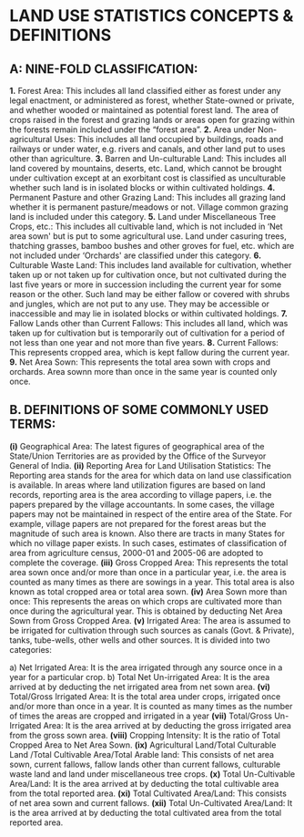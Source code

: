 # **LAND USE STATISTICS CONCEPTS & DEFINITIONS**

## A: NINE-FOLD CLASSIFICATION:

**1.** Forest Area: This includes all land classified either as forest under any legal enactment, or administered as forest, whether State-owned or private, and whether wooded or maintained as potential forest land. The area of crops raised in the forest and grazing lands or areas open for grazing within the forests remain included under the “forest area”.
**2.** Area under Non-agricultural Uses: This includes all land occupied by buildings, roads and railways or under water, e.g. rivers and canals, and other land put to uses other than agriculture.
**3.** Barren and Un-culturable Land: This includes all land covered by mountains, deserts, etc. Land, which cannot be brought under cultivation except at an exorbitant cost is classified as unculturable whether such land is in isolated blocks or within cultivated holdings.
**4.** Permanent Pasture and other Grazing Land: This includes all grazing land whether it is permanent pasture/meadows or not. Village common grazing land is included
under this category.
**5.** Land under Miscellaneous Tree Crops, etc.: This includes all cultivable land, which is not included in ‘Net area sown' but is put to some agricultural use. Land under casuring trees, thatching grasses, bamboo bushes and other groves for fuel, etc. which are not included under ‘Orchards' are classified under this category.
**6.** Culturable Waste Land: This includes land available for cultivation, whether taken up or not taken up for cultivation once, but not cultivated during the last five years or more in succession including the current year for some reason or the other. Such land may be either fallow or covered with shrubs and jungles, which are not put to any use. They may be accessible or inaccessible and may lie in isolated blocks or within cultivated holdings.
**7.** Fallow Lands other than Current Fallows: This includes all land, which was taken up for cultivation but is temporarily out of cultivation for a period of not less than one year and not more than five years.
**8.** Current Fallows: This represents cropped area, which is kept fallow during the current year.
**9.** Net Area Sown: This represents the total area sown with crops and orchards. Area sownn more than once in the same year is counted only once.

## B. DEFINITIONS OF SOME COMMONLY USED TERMS:

**(i)** Geographical Area: The latest figures of geographical area of the State/Union Territories are as provided by the Office of the Surveyor General of India.
**(ii)** Reporting Area for Land Utilisation Statistics: The Reporting area stands for the area for which data on land use classification is available. In areas where land utilization figures are based on land records, reporting area is the area according to village papers, i.e. the papers prepared by the village accountants. In some cases, the village papers may not be maintained in respect of the entire area of the State. For example, village papers are not prepared for the forest areas but the magnitude of such area is known. Also there are tracts in many States for which no village paper exists. In such cases, estimates of classification of area from agriculture census, 2000-01 and 2005-06 are adopted to complete the coverage.
**(iii)** Gross Cropped Area: This represents the total area sown once and/or more than once in a particular year, i.e. the area is counted as many times as there are sowings in a year. This total area is also known as total cropped area or total area sown.
**(iv)** Area Sown more than once: This represents the areas on which crops are cultivated more than once during the agricultural year. This is obtained by deducting Net Area Sown from Gross Cropped Area.
**(v)** Irrigated Area: The area is assumed to be irrigated for cultivation through such sources as canals (Govt. & Private), tanks, tube-wells, other wells and other sources. It is divided into two categories:

a) Net Irrigated Area: It is the area irrigated through any source once in a year for a particular crop.
b) Total Net Un-irrigated Area: It is the area arrived at by deducting the net irrigated area from net sown area.
**(vi)** Total/Gross Irrigated Area: It is the total area under crops, irrigated once and/or more than once in a year. It is counted as many times as the number of times the areas are cropped and irrigated in a year
**(vii)** Total/Gross Un-Irrigated Area: It is the area arrived at by deducting the gross irrigated area from the gross sown area.
**(viii)** Cropping Intensity: It is the ratio of Total Cropped Area to Net Area Sown.
**(ix)** Agricultural Land/Total Culturable Land /Total Cultivable Area/Total Arable land: This consists of net area sown, current fallows, fallow lands other than current fallows, culturable waste land and land under miscellaneous tree crops.
**(x)** Total Un-Cultivable Area/Land: It is the area arrived at by deducting the total cultivable area from the total reported area.
**(xi)** Total Cultivated Area/Land: This consists of net area sown and current fallows.
**(xii)** Total Un-Cultivated Area/Land: It is the area arrived at by deducting the total cultivated area from the total reported area.
